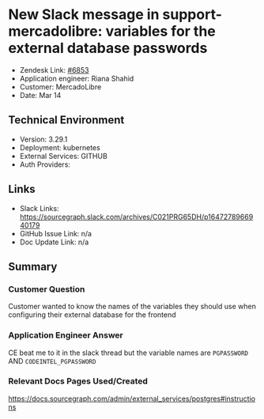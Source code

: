 
# New Slack message in support-mercadolibre: variables for the external database passwords <!-- Ticket Title  Hint: include keywords to make it searchable -->

- Zendesk Link: [#6853](https://sourcegraph.zendesk.com/agent/tickets/6853)
- Application engineer: Riana Shahid
- Customer: MercadoLibre <!-- Redact if this contains personally identifying information -->
- Date: Mar 14

<!-- Data populated from integration, speak to Ben Gordon or Michael Bali if not working -->
<!-- During Internal team trial, fill missing data manually (we are waiting for all data to sync) -->

## Technical Environment
- Version: 3.29.1​
- Deployment: kubernetes
- External Services: GITHUB
- Auth Providers:


## Links
<!-- Data for application engineer manual entry -->
- Slack Links: https://sourcegraph.slack.com/archives/C021PRG65DH/p1647278966940179
- GitHub Issue Link: n/a
- Doc Update Link: n/a

## Summary
### Customer Question
Customer wanted to know the names of the variables they should use when configuring their external database for the frontend
### Application Engineer Answer
CE beat me to it in the slack thread but the variable names are `PGPASSWORD` AND `CODEINTEL_PGPASSWORD`
### Relevant Docs Pages Used/Created
https://docs.sourcegraph.com/admin/external_services/postgres#instructions
<!-- Once complete, upload a copy to https://github.com/sourcegraph/support-tools-internal/tree/main/resolved-tickets as a .md file -->
<!-- Name the file 6853.md -->
